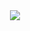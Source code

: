 
  <div align="center" >
<a href="https://skillicons.dev"   >
  <img src="https://skillicons.dev/icons? i=git,vscode,javascript,typescript,css,html,react,next,tailwind,sass,nodejs,express,nest,vue,docker,figma,github,postman,bootstrap,mongodb,postgres,discord,linkedin,instagram" />
</a>
  <br />

  </div>
